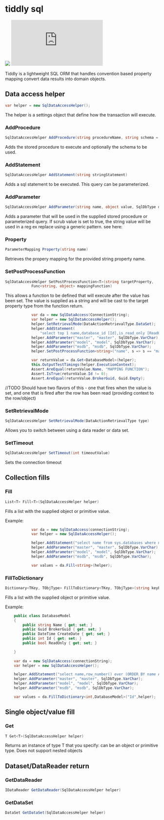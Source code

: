# tiddly sql

[<img
src="https://joskraps.visualstudio.com/_apis/public/build/definitions/e59eb71d-cb8a-4975-a09a-982754e10894/3/badge"/>](https://joskraps.visualstudio.com/Tiddly/_build/index?definitionId=2)
[![NuGet Badge](https://buildstats.info/nuget/Tiddly.Sql)](https://www.nuget.org/packages/Tiddly.Sql/)

Tiddly is a lightweight SQL ORM that handles convention based property mapping convert data results into domain objects. 



## Data access helper
```csharp
var helper = new SqlDataAccessHelper();
```

The helper is a settings object that define how the transaction will execute. 

### AddProcedure
```csharp
SqlDataAccessHelper AddProcedure(string procedureName, string schema = "dbo")
```

Adds the stored procedure to execute and optionally the schema to be used.

### AddStatement
```csharp
SqlDataAccessHelper AddStatement(string stringStatement)
```

Adds a sql statement to be executed. This query can be parameterized.

### AddParameter

```csharp
SqlDataAccessHelper AddParameter(string name, object value, SqlDbType dataType, bool scrubValue = false)
```

Adds a parameter that will be used in the supplied stored procedure or parameterized query. If scrub value is set to true, the string value will be used in a reg ex replace using a generic pattern. see here:

### Property
```csharp
ParameterMapping Property(string name)
```

Retrieves the propery mapping for the provided string property name.

### SetPostProcessFunction
```csharp
SqlDataAccessHelper SetPostProcessFunction<T>(string targetProperty,
            Func<string, object> mappingFunction)
```

This allows a function to be defined that will execute after the value has been set. The value is supplied as a string and will be cast to the target property type from the function return.


```csharp
            var da = new SqlDataAccess(ConnectionString);
            var helper = new SqlDataAccessHelper();
            helper.SetRetrievalMode(DataActionRetrievalType.DataSet);
            helper.AddStatement(
                "select top 1 name,database_id [Id],is_read_only [ReadOnly],service_broker_guid [BrokerGuid],create_date [CreateDate] from sys.databases where name in (@master,@model,@msdb) order by 1 asc");
            helper.AddParameter("master", "master", SqlDbType.VarChar);
            helper.AddParameter("model", "model", SqlDbType.VarChar);
            helper.AddParameter("msdb", "msdb", SqlDbType.VarChar);
            helper.SetPostProcessFunction<string>("name", s => s == "master" ? "MAPPING FUNCTION" : s);

            var returnValue = da.Get<DatabaseModel>(helper);
            this.OutputTestTimings(helper.ExecutionContext);
            Assert.AreEqual(returnValue.Name, "MAPPING FUNCTION");
            Assert.IsTrue(returnValue.Id != 0);
            Assert.AreEqual(returnValue.BrokerGuid, Guid.Empty);
```

//TODO 
Should have two flavors of this - one that fires when the value is set, and one that is fired after the row has been read (providing context to the row/object)
### SetRetrievalMode
```csharp
SqlDataAccessHelper SetRetrievalMode(DataActionRetrievalType type)
```

Allows you to switch between using a data reader or data set.

### SetTimeout
```csharp
SqlDataAccessHelper SetTimeout(int timeoutValue)
```

Sets the connection timeout

## Collection fills

### Fill
```csharp
List<T> Fill<T>(SqlDataAccessHelper helper)
```

Fills a list with the supplied object or primitive value.

Example:

```csharp
            var da = new SqlDataAccess(connectionString);
            var helper = new SqlDataAccessHelper();

            helper.AddStatement("select name from sys.databases where name in (@master,@model,@msdb) order by 1 asc");
            helper.AddParameter("master", "master", SqlDbType.VarChar);
            helper.AddParameter("model", "model", SqlDbType.VarChar);
            helper.AddParameter("msdb", "msdb", SqlDbType.VarChar);

            var values = da.Fill<string>(helper);
```

### FillToDictionary
```csharp
Dictionary<TKey, TObjType> FillToDictionary<TKey, TObjType>(string keyPropertyName, SqlDataAccessHelper helper, bool overwriteOnDupe = false)
```

Fills a list with the supplied object or primitive value.

Example:

```csharp
    public class DatabaseModel
    {
        public string Name { get; set; }
        public Guid BrokerGuid { get; set; }
        public DateTime CreateDate { get; set; }
        public int Id { get; set; }
        public bool ReadOnly { get; set; }

    }
    
    var da = new SqlDataAccess(connectionString);
    var helper = new SqlDataAccessHelper();

    helper.AddStatement("select name,row_number() over (ORDER BY name ASC)[Id],is_read_only [ReadOnly],service_broker_guid [BrokerGuid],create_date [CreateDate] from sys.databases where name in (@master,@model,@msdb) order by 1 asc");
    helper.AddParameter("master", "master", SqlDbType.VarChar);
    helper.AddParameter("model", "model", SqlDbType.VarChar);
    helper.AddParameter("msdb", "msdb", SqlDbType.VarChar);

    var values = da.FillToDictionary<int,DatabaseModel>("Id",helper);
```

## Single object/value fill

### Get
```csharp
T Get<T>(SqlDataAccessHelper helper)
```

Returns an instance of type T that you specify: can be an object or primitive type. Does not support nested objects


## Dataset/DataReader return

### GetDataReader
```csharp
IDataReader GetDataReader(SqlDataAccessHelper helper)
```

### GetDataSet
```csharp
DataSet GetDataSet(SqlDataAccessHelper helper)
```

